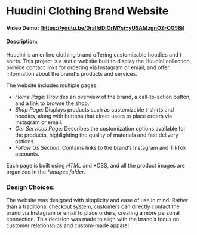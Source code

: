 # Huudini Clothing Brand Website

#### Video Demo: [https://youtu.be/0ralfdDIOrM?si=yUSAMzgnOZ-OG58i]

#### Description:
Huudini is an online clothing brand offering customizable hoodies and t-shirts. This project is a static website built to display the Huudini collection, provide contact links for ordering via Instagram or email, and offer information about the brand's products and services.

The website includes multiple pages:
- *Home Page*: Provides an overview of the brand, a call-to-action button, and a link to browse the shop.
- *Shop Page*: Displays products such as customizable t-shirts and hoodies, along with buttons that direct users to place orders via Instagram or email.
- *Our Services Page*: Describes the customization options available for the products, highlighting the quality of materials and fast delivery options.
- *Follow Us Section*: Contains links to the brand’s Instagram and TikTok accounts.

Each page is built using *HTML* and *CSS, and all the product images are organized in the **images folder*.

### Design Choices:
The website was designed with simplicity and ease of use in mind. Rather than a traditional checkout system, customers can directly contact the brand via Instagram or email to place orders, creating a more personal connection. This decision was made to align with the brand’s focus on customer relationships and custom-made apparel.
